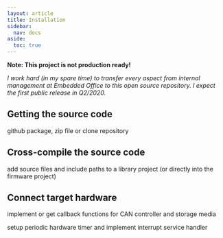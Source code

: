```yaml
---
layout: article
title: Installation
sidebar:
  nav: docs
aside:
  toc: true
---
```


**Note: This project is not production ready!**

*I work hard (in my spare time) to transfer every aspect from internal management at Embedded Office to this open source repository. I expect the first public release in Q2/2020.*

## Getting the source code

github package, zip file or clone repository

## Cross-compile the source code

add source files and include paths to a library project (or directly into the firmware project)

## Connect target hardware

implement or get callback functions for CAN controller and storage media

setup periodic hardware timer and implement interrupt service handler
